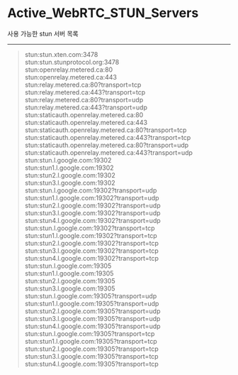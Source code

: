 # Active_WebRTC_STUN_Servers
사용 가능한 stun 서버 목록

---
> stun:stun.xten.com:3478\
stun:stun.stunprotocol.org:3478\
stun:openrelay.metered.ca:80\
stun:openrelay.metered.ca:443\
stun:relay.metered.ca:80?transport=tcp\
stun:relay.metered.ca:443?transport=tcp\
stun:relay.metered.ca:80?transport=udp\
stun:relay.metered.ca:443?transport=udp\
stun:staticauth.openrelay.metered.ca:80\
stun:staticauth.openrelay.metered.ca:443\
stun:staticauth.openrelay.metered.ca:80?transport=tcp\
stun:staticauth.openrelay.metered.ca:443?transport=tcp\
stun:staticauth.openrelay.metered.ca:80?transport=udp\
stun:staticauth.openrelay.metered.ca:443?transport=udp\
stun:stun.l.google.com:19302\
stun:stun1.l.google.com:19302\
stun:stun2.l.google.com:19302\
stun:stun3.l.google.com:19302\
stun:stun.l.google.com:19302?transport=udp\
stun:stun1.l.google.com:19302?transport=udp\
stun:stun2.l.google.com:19302?transport=udp\
stun:stun3.l.google.com:19302?transport=udp\
stun:stun4.l.google.com:19302?transport=udp\
stun:stun.l.google.com:19302?transport=tcp\
stun:stun1.l.google.com:19302?transport=tcp\
stun:stun2.l.google.com:19302?transport=tcp\
stun:stun3.l.google.com:19302?transport=tcp\
stun:stun4.l.google.com:19302?transport=tcp\
stun:stun.l.google.com:19305\
stun:stun1.l.google.com:19305\
stun:stun2.l.google.com:19305\
stun:stun3.l.google.com:19305\
stun:stun.l.google.com:19305?transport=udp\
stun:stun1.l.google.com:19305?transport=udp\
stun:stun2.l.google.com:19305?transport=udp\
stun:stun3.l.google.com:19305?transport=udp\
stun:stun4.l.google.com:19305?transport=udp\
stun:stun.l.google.com:19305?transport=tcp\
stun:stun1.l.google.com:19305?transport=tcp\
stun:stun2.l.google.com:19305?transport=tcp\
stun:stun3.l.google.com:19305?transport=tcp\
stun:stun4.l.google.com:19305?transport=tcp
